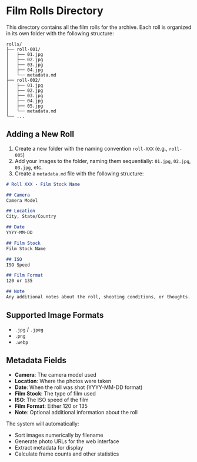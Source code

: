 # Film Rolls Directory

This directory contains all the film rolls for the archive. Each roll is organized in its own folder with the following structure:

```
rolls/
├── roll-001/
│   ├── 01.jpg
│   ├── 02.jpg
│   ├── 03.jpg
│   ├── 04.jpg
│   └── metadata.md
├── roll-002/
│   ├── 01.jpg
│   ├── 02.jpg
│   ├── 03.jpg
│   ├── 04.jpg
│   ├── 05.jpg
│   └── metadata.md
└── ...
```

## Adding a New Roll

1. Create a new folder with the naming convention `roll-XXX` (e.g., `roll-005`)
2. Add your images to the folder, naming them sequentially: `01.jpg`, `02.jpg`, `03.jpg`, etc.
3. Create a `metadata.md` file with the following structure:

```markdown
# Roll XXX - Film Stock Name

## Camera
Camera Model

## Location
City, State/Country

## Date
YYYY-MM-DD

## Film Stock
Film Stock Name

## ISO
ISO Speed

## Film Format
120 or 135

## Note
Any additional notes about the roll, shooting conditions, or thoughts.
```

## Supported Image Formats

- `.jpg` / `.jpeg`
- `.png`
- `.webp`

## Metadata Fields

- **Camera**: The camera model used
- **Location**: Where the photos were taken
- **Date**: When the roll was shot (YYYY-MM-DD format)
- **Film Stock**: The type of film used
- **ISO**: The ISO speed of the film
- **Film Format**: Either 120 or 135
- **Note**: Optional additional information about the roll

The system will automatically:
- Sort images numerically by filename
- Generate photo URLs for the web interface
- Extract metadata for display
- Calculate frame counts and other statistics
